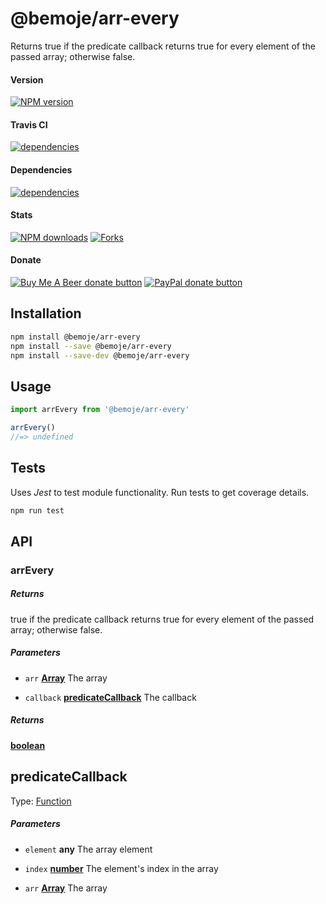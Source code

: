# @bemoje/arr-every

Returns true if the predicate callback returns true for every element of the passed array; otherwise false.

#### Version

<span><a href="https://npmjs.org/@bemoje/arr-every" title="View this project on NPM"><img src="https://img.shields.io/npm/v/@bemoje/arr-every" alt="NPM version" /></a></span>

#### Travis CI

<span><a href="https://npmjs.org/@bemoje/arr-every" title="View this project on NPM"><img src="https://travis-ci.org/bemoje/bemoje-arr-every.svg?branch=master" alt="dependencies" /></a></span>

#### Dependencies

<span><a href="https://npmjs.org/@bemoje/arr-every" title="View this project on NPM"><img src="https://david-dm.org/bemoje/bemoje-arr-every.svg" alt="dependencies" /></a></span>

#### Stats

<span><a href="https://npmjs.org/@bemoje/arr-every" title="View this project on NPM"><img src="https://img.shields.io/npm/dt/@bemoje/arr-every" alt="NPM downloads" /></a></span>
<span><a href="https://github.com/bemoje/bemoje-arr-every/fork" title="Fork this project"><img src="https://img.shields.io/github/forks/bemoje/bemoje-arr-every" alt="Forks" /></a></span>

#### Donate

<span><a href="https://www.buymeacoffee.com/bemoje" title="Donate to this project using Buy Me A Beer"><img src="https://img.shields.io/badge/buy%20me%20a%20coffee-donate-yellow.svg?label=Buy me a beer!" alt="Buy Me A Beer donate button" /></a></span>
<span><a href="https://paypal.me/forstaaloen" title="Donate to this project using Paypal"><img src="https://img.shields.io/badge/paypal-donate-yellow.svg?label=PayPal" alt="PayPal donate button" /></a></span>

## Installation

```sh
npm install @bemoje/arr-every
npm install --save @bemoje/arr-every
npm install --save-dev @bemoje/arr-every
```

## Usage

```javascript
import arrEvery from '@bemoje/arr-every'

arrEvery()
//=> undefined

```


## Tests
Uses *Jest* to test module functionality. Run tests to get coverage details.

```bash
npm run test
```

## API
### arrEvery

##### Returns
true if the predicate callback returns true for every element of the passed array; otherwise false.

##### Parameters

-   `arr` **[Array][5]** The array

-   `callback` **[predicateCallback][6]** The callback

##### Returns
**[boolean][7]** 

## predicateCallback

Type: [Function][8]

##### Parameters

-   `element` **any** The array element

-   `index` **[number][9]** The element's index in the array

-   `arr` **[Array][5]** The array

[1]: #arrevery

[2]: #parameters

[3]: #predicatecallback

[4]: #parameters-1

[5]: https://developer.mozilla.org/docs/Web/JavaScript/Reference/Global_Objects/Array

[6]: #predicatecallback

[7]: https://developer.mozilla.org/docs/Web/JavaScript/Reference/Global_Objects/Boolean

[8]: https://developer.mozilla.org/docs/Web/JavaScript/Reference/Statements/function

[9]: https://developer.mozilla.org/docs/Web/JavaScript/Reference/Global_Objects/Number